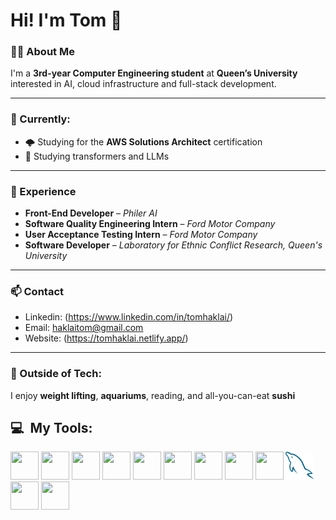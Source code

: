 # Hi! I'm Tom 👋

### 👨‍💻 About Me
I'm a **3rd-year Computer Engineering student** at **Queen’s University** interested in AI, cloud infrastructure and full-stack development.

---

### 🔭 Currently:
- 🌩 Studying for the **AWS Solutions Architect** certification
- 🧠 Studying transformers and LLMs

---

### 💼 Experience
- **Front-End Developer** – *Philer AI* 
- **Software Quality Engineering Intern** – *Ford Motor Company*  
- **User Acceptance Testing Intern** – *Ford Motor Company*  
- **Software Developer** – *Laboratory for Ethnic Conflict Research, Queen's University*    

---

### 📫 Contact
- Linkedin: (https://www.linkedin.com/in/tomhaklai/)
- Email: [haklaitom@gmail.com](mailto:haklaitom@gmail.com)
- Website: (https://tomhaklai.netlify.app/)

---

### 💬 Outside of Tech:
I enjoy **weight lifting**, **aquariums**, reading, and all-you-can-eat **sushi** 


<h2> 💻 &nbsp;My Tools:</h2>
<p align="left">

<img src="https://cdn.jsdelivr.net/gh/devicons/devicon@latest/icons/python/python-original.svg" width="45" height="45"/>
<img src="https://cdn.jsdelivr.net/gh/devicons/devicon@latest/icons/c/c-original.svg" width="45" height="45"/>
<img src="https://cdn.jsdelivr.net/gh/devicons/devicon@latest/icons/html5/html5-original.svg" width="45" height="45"/>
<img src="https://cdn.jsdelivr.net/gh/devicons/devicon@latest/icons/css3/css3-original.svg" width="45" height="45"/>
<img src="https://cdn.jsdelivr.net/gh/devicons/devicon@latest/icons/javascript/javascript-original.svg" width="45" height="45"/>
<img src="https://cdn.jsdelivr.net/gh/devicons/devicon@latest/icons/typescript/typescript-original.svg" width="45" height="45"/>
<img src="https://cdn.jsdelivr.net/gh/devicons/devicon@latest/icons/react/react-original.svg" width="45" height="45"/>
<img src="https://cdn.jsdelivr.net/gh/devicons/devicon@latest/icons/nodejs/nodejs-original-wordmark.svg" width="45" height="45"/>
<img src="https://cdn.jsdelivr.net/gh/devicons/devicon@latest/icons/nextjs/nextjs-original-wordmark.svg" width="45" height="45"/>
<img src="https://raw.githubusercontent.com/devicons/devicon/master/icons/mysql/mysql-original.svg" width="45" height="45"/>
<img src="https://cdn.jsdelivr.net/gh/devicons/devicon@latest/icons/amazonwebservices/amazonwebservices-original-wordmark.svg" width="45" height="45"/>      
<img src="https://cdn.jsdelivr.net/gh/devicons/devicon@latest/icons/docker/docker-original.svg" width="45" height="45"/>

</p>

</p>
          
          
          
          
          
          
          
  

</p>

<!--
**tomhakdev/tomhakdev** is a ✨ _special_ ✨ repository because its `README.md` (this file) appears on your GitHub profile.

Here are some ideas to get you started:

- 🔭 I’m currently working on ...
- 🌱 I’m currently learning ...
- 👯 I’m looking to collaborate on ...
- 🤔 I’m looking for help with ...
- 💬 Ask me about ...
- 📫 How to reach me: ...
- 😄 Pronouns: ...
- ⚡ Fun fact: ...
-->
